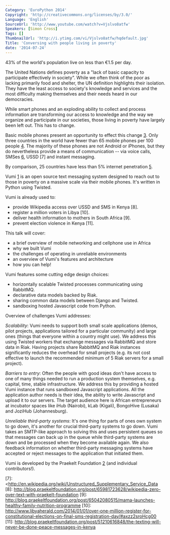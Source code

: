 ```yaml
---
Category: 'EuroPython 2014'
Copyright: 'http://creativecommons.org/licenses/by/3.0/'
Language: 'English'
SourceUrl: 'http://www.youtube.com/watch?v=Vjslvo8atfw'
Speakers: [Simon Cross]
Tags: []
ThumbnailUrl: 'http://i.ytimg.com/vi/Vjslvo8atfw/hqdefault.jpg'
Title: 'Conversing with people living in poverty'
date: '2014-07-24'
---
```

43% of the world's population live on less than €1.5 per day.

The United Nations defines poverty as a "lack of basic capacity to
participate effectively in society".  While we often think of the poor
as lacking primarily food and shelter, the UN definition highlights
their isolation. They have the least access to society's knowledge and
services and the most difficulty making themselves and their needs
heard in our democracies.

While smart phones and an exploding ability to collect and process
information are transforming our access to knowledge and the way we
organize and participate in our societies, those living in poverty
have largely been left out. This has to change.

Basic mobile phones present an opportunity to effect this change
[3]. Only three countries in the world have fewer than 65 mobile
phones per 100 people [4]. The majority of these phones are not
Android or iPhones, but they do nevertheless provide a means of
communication -- via voice calls, SMSes [6], USSD [7] and instant
messaging.

By comparison, 25 countries have less than 5% internet penetration
[5].

Vumi [1] is an open source text messaging system designed to reach out
to those in poverty on a massive scale via their mobile phones. It's
written in Python using Twisted.

Vumi is already used to:

  * provide Wikipedia access over USSD and SMS in Kenya [8].
  * register a million voters in Libya [10].
  * deliver health information to mothers in South Africa [9].
  * prevent election violence in Kenya [11].

This talk will cover:

  * a brief overview of mobile networking and cellphone use in Africa
  * why we built Vumi
  * the challenges of operating in unreliable environments
  * an overview of Vumi's features and architecture
  * how you can help!

Vumi features some cutting edge design choices:

  * horizontally scalable Twisted processes communicating using RabbitMQ.
  * declarative data models backed by Riak.
  * sharing common data models between Django and Twisted.
  * sandboxing hosted Javascript code from Python.

Overview of challenges Vumi addresses:

*Scalability*: Vumi needs to support both small scale applications (demos, pilot projects, applications tailored for a particular community) and large ones (things that everyone within a country might use). We address this using Twisted workers that exchange messages via RabbitMQ and store data in Riak. Having projects share RabbitMQ and Riak instances significantly reduces the overhead for small projects (e.g. its not cost effective to launch the recommended minimum of 5 Riak servers for a small project).

*Barriers to entry*: Often the people with good ideas don't have access to one of many things needed to run a production system themselves, e.g. capital, time, stable infrastructure. We address this by providing a hosted Vumi instance that runs sandboxed Javascript applications. All the application author needs is their idea, the ability to write Javascript and upload it to our servers. The target audience here is African entrepreneurs at incubator spaces like iHub (Nairobi), kLab (Kigali), BongoHive (Lusaka) and JoziHub (Johannesburg).

*Unreliable third-party systems*: It's one thing for parts of ones own system to go down, it's another for crucial third-party systems to go down. Vumi takes an SMTP-like approach to solving this and uses persistent queues so that messages can back up in the queue while third-party systems are down and be processed when they become available again. We also feedback information on whether third-party messaging systems have accepted or reject messages to the application that initiated them.

Vumi is developed by the Praekelt Foundation [2] (and individual contributors!).

  [1]: <http://vumi.org/> "Vumi"
  [2]: <http://praekeltfoundation.org/> "Praekelt Foundation"
  [3]: <http://www.youtube.com/watch?v=0bXjgx4J0C4#t=20> "Spotlight on Africa"
  [4]: <http://en.wikipedia.org/wiki/List_of_countries_by_number_of_mobile_phones_in_use>
  [5]: <http://en.wikipedia.org/wiki/List_of_countries_by_number_of_Internet_users>
  [6]: <http://en.wikipedia.org/wiki/Short_Message_Service>
  [7]: <http://en.wikipedia.org/wiki/Unstructured_Supplementary_Service_Data
  [8]: <http://blog.praekeltfoundation.org/post/65981723628/wikipedia-zero-over-text-with-praekelt-foundation>
  [9]: <http://blog.praekeltfoundation.org/post/65042080515/mama-launches-healthy-family-nutrition-programme>
  [10]: <http://www.libyaherald.com/2014/01/01/over-one-million-register-for-constitutional-elections-on-final-sms-registration-day/#axzz2sroHcg00>
  [11]: <http://blog.praekeltfoundation.org/post/51210616848/the-texting-will-never-be-done-peace-messages-in-kenya>